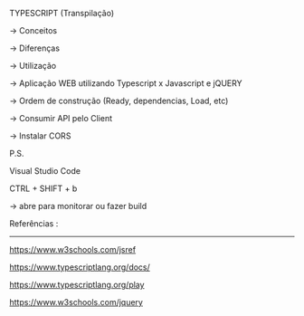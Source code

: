TYPESCRIPT (Transpilação)

-> Conceitos

-> Diferenças

-> Utilização

-> Aplicação WEB utilizando Typescript x Javascript e jQUERY

-> Ordem de construção (Ready, dependencias, Load, etc)

-> Consumir API pelo Client

-> Instalar CORS

P.S.

Visual Studio Code

CTRL + SHIFT + b

-> abre para monitorar ou fazer build


Referências :

-------------------------------------

https://www.w3schools.com/jsref

https://www.typescriptlang.org/docs/

https://www.typescriptlang.org/play

https://www.w3schools.com/jquery
